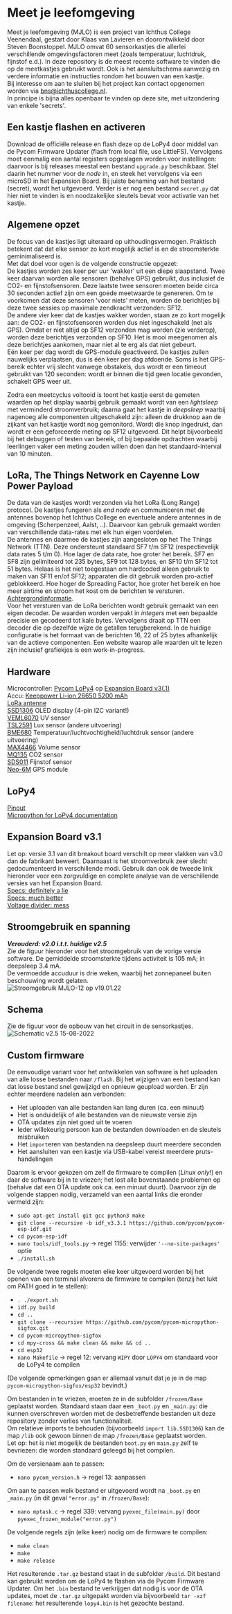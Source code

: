 # Meet je leefomgeving
Meet je leefomgeving (MJLO) is een project van Ichthus College Veenendaal, gestart door Klaas van Lavieren en doorontwikkeld door Steven Boonstoppel. MJLO omvat 60 sensorkastjes die allerlei verschillende omgevingsfactoren meet (zoals temperatuur, luchtdruk, fijnstof e.d.).
In deze repository is de meest recente software te vinden die op de meetkastjes gebruikt wordt. Ook is het aansluitschema aanwezig en verdere informatie en instructies rondom het bouwen van een kastje.  
Bij interesse om aan te sluiten bij het project kan contact opgenomen worden via bns@ichthuscollege.nl.   
In principe is bijna alles openbaar te vinden op deze site, met uitzondering van enkele 'secrets'.  

## Een kastje flashen en activeren
Download de officiële release en flash deze op de LoPy4 door middel van de Pycom Firmware Updater (flash from local file, use LittleFS). Vervolgens moet eenmalig een aantal registers opgeslagen worden voor instellingen: daarvoor is bij releases meestal een bestand `upgrade.py` beschikbaar. Stel daarin het nummer voor de *node* in, en steek het vervolgens via een microSD in het Expansion Board. Bij juiste benaming van het bestand (secret), wordt het uitgevoerd. Verder is er nog een bestand `secret.py` dat hier niet te vinden is en noodzakelijke sleutels bevat voor activatie van het kastje.

## Algemene opzet
De focus van de kastjes ligt uiteraard op uithoudingsvermogen. Praktisch betekent dat dat elke sensor zo kort mogelijk actief is en de stroomsterkte geminimaliseerd is.  
Met dat doel voor ogen is de volgende constructie opgezet:  
De kastjes worden zes keer per uur 'wakker' uit een diepe slaapstand. Twee keer daarvan worden alle sensoren (behalve GPS) gebruikt, dus inclusief de CO2- en fijnstofsensoren. Deze laatste twee sensoren moeten beide circa 30 seconden actief zijn om een goede meetwaarde te genereren. Om te voorkomen dat deze sensoren 'voor niets' meten, worden de berichtjes bij deze twee sessies op maximale zendkracht verzonden: SF12.  
De andere vier keer dat de kastjes wakker worden, staan ze zo kort mogelijk aan: de CO2- en fijnstofsensoren worden dus niet ingeschakeld (net als GPS). Omdat er niet altijd op SF12 verzonden mag worden (zie verderop), worden deze berichtjes verzonden op SF10. Het is mooi meegenomen als deze berichtjes aankomen, maar niet al te erg als dat niet gebeurt.  
Eén keer per dag wordt de GPS-module geactiveerd. De kastjes zullen nauwelijks verplaatsen, dus is één keer per dag afdoende. Soms is het GPS-bereik echter vrij slecht vanwege obstakels, dus wordt er een timeout gebruikt van 120 seconden: wordt er binnen die tijd geen locatie gevonden, schakelt GPS weer uit.

Zodra een meetcyclus voltooid is toont het kastje eerst de gemeten waarden op het display waarbij gebruik gemaakt wordt van een *lightsleep* met verminderd stroomverbruik; daarna gaat het kastje in *deepsleep* waarbij nagenoeg alle componenten uitgeschakeld zijn: alleen de drukknop aan de zijkant van het kastje wordt nog gemonitord. Wordt die knop ingedrukt, dan wordt er een geforceerde meting op SF12 uitgevoerd. Dit helpt bijvoorbeeld bij het debuggen of testen van bereik, of bij bepaalde opdrachten waarbij leerlingen vaker een meting zouden willen doen dan het standaard-interval van 10 minuten.

## LoRa, The Things Network en Cayenne Low Power Payload
De data van de kastjes wordt verzonden via het LoRa (Long Range) protocol. De kastjes fungeren als *end node* en communiceren met de antennes bovenop het Ichthus College en eventuele andere antennes in de omgeving (Scherpenzeel, Aalst, ..). Daarvoor kan gebruik gemaakt worden van verschillende data-rates met elk hun eigen voordelen.  
De antennes en daarmee de kastjes zijn aangesloten op het The Things Network (TTN). Deze ondersteunt standaard SF7 t/m SF12 (respectievelijk data rates 5 t/m 0). Hoe lager de data rate, hoe groter het bereik. SF7 en SF8 zijn gelimiteerd tot 235 bytes, SF9 tot 128 bytes, en SF10 t/m SF12 tot 51 bytes. Helaas is het niet toegestaan om hardcoded alleen gebruik te maken van SF11 en/of SF12; apparaten die dit gebruik worden pro-actief geblokkeerd. Hoe hoger de Spreading Factor, hoe groter het bereik en hoe meer airtime en stroom het kost om de berichten te versturen. [Achtergrondinformatie](https://www.thethingsnetwork.org/forum/t/fair-use-policy-explained/1300).  
Voor het versturen van de LoRa berichten wordt gebruik gemaakt van een eigen decoder. De waarden worden verpakt in *integers* met een bepaalde precisie en gecodeerd tot kale bytes. Vervolgens draait op TTN een decoder die op dezelfde wijze de getallen terugberekend. In de huidige configuratie is het formaat van de berichten 16, 22 of 25 bytes afhankelijk van de actieve componenten. Een website waarop alle waarden uit te lezen zijn inclusief grafiekjes is een work-in-progress.

## Hardware
Microcontroller: [Pycom LoPy4](https://pycom.io/product/lopy4/) op [Expansion Board v3(.1)](https://pycom.io/product/expansion-board-3-0/)  
Accu: [Keeppower Li-ion 26650 5200 mAh](https://www.keeppower.com.cn/products_detail.php?id=481)  
[LoRa antenne](https://www.antratek.nl/lora-antenna-kit?SID=afm3oiikld84flf5jkrgt1p1m7)  
[SSD1306](https://nl.aliexpress.com/item/32896971385.html?spm=a2g0o.productlist.0.0.52524abb6baLoT&algo_pvid=5b69281b-2a48-4f4a-8713-6caac2c8ef4f&algo_exp_id=5b69281b-2a48-4f4a-8713-6caac2c8ef4f-0&pdp_ext_f=%7B%22sku_id%22%3A%2210000001875162581%22%7D&pdp_pi=-1%3B1.86%3B-1%3BEUR+0.94%40salePrice%3BEUR%3Bsearch-mainSearch) OLED display (4-pin I2C variant!)  
[VEML6070](https://www.adafruit.com/product/2899) UV sensor  
[TSL2591](https://www.adafruit.com/product/1980) Lux sensor (andere uitvoering)  
[BME680](https://www.adafruit.com/product/3660) Temperatuur/luchtvochtigheid/luchtdruk sensor (andere uitvoering)  
[MAX4466](https://www.tinytronics.nl/shop/nl/sensoren/geluid/max4466-microfoon-versterker-module-met-microfoon) Volume sensor  
[MQ135](https://www.tinytronics.nl/shop/nl/sensoren/lucht/gas/mq-135-gas-sensor-module) CO2 sensor  
[SDS011](https://www.tinytronics.nl/shop/nl/sensoren/lucht/stof/nova-sds011-hoge-precisie-laser-stofsensor) Fijnstof sensor  
[Neo-6M](https://www.tinytronics.nl/shop/nl/communicatie-en-signalen/draadloos/gps/modules/gy-neo6mv2-gps-module) GPS module  

## LoPy4
[Pinout](https://docs.pycom.io/datasheets/development/lopy4/)  
[Micropython for LoPy4 documentation](https://docs.pycom.io/firmwareapi/)  

## Expansion Board v3.1
Let op: versie 3.1 van dit breakout board verschilt op meer vlakken van v3.0 dan de fabrikant beweert. Daarnaast is het stroomverbruik zeer slecht gedocumenteerd in verschillende modi. Gebruik dan ook de tweede link hieronder voor een zorgvuldige en complete analyse van de verschillende versies van het Expansion Board.  
[Specs: definitely a lie](https://docs.pycom.io/datasheets/expansionboards/expansion3/)  
[Specs: much better](https://gitlab.com/rcolistete/micropython-samples/-/blob/master/Pycom/Using_Expansion_Board_en.md)  
[Voltage divider: mess](https://community.hiveeyes.org/t/batterieuberwachung-voltage-divider-und-attenuation-fur-micropython-firmware/2128/46?page=2)  

## Stroomgebruik en spanning
***Verouderd: v2.0 i.t.t. huidige v2.5***  
Zie de figuur hieronder voor het stroomgebruik van de vorige versie software. De gemiddelde stroomsterkte tijdens activiteit is 105 mA; in deepsleep 3.4 mA.  
De vermoedde accuduur is drie weken, waarbij het zonnepaneel buiten beschouwing wordt gelaten.  
![Stroomgebruik MJLO-12 op v19.01.22](Stroomgebruik_v19_01_22.png)

## Schema
Zie de figuur voor de opbouw van het circuit in de sensorkastjes.
![Schematic v2.5 15-08-2022](Schematic_Meet_je_leefomgeving_2022-09-01.svg)

## Custom firmware
De eenvoudige variant voor het ontwikkelen van software is het uploaden van alle losse bestanden naar `/flash`. Bij het wijzigen van een bestand kan dat losse bestand snel gewijzigd en opnieuw geupload worden. Er zijn echter meerdere nadelen aan verbonden:
* Het uploaden van alle bestanden kan lang duren (ca. een minuut)
* Het is onduidelijk of alle bestanden van de nieuwste versie zijn
* OTA updates zijn niet goed uit te voeren
* Ieder willekeurig persoon kan de bestanden downloaden en de sleutels misbruiken
* Het `import`eren van bestanden na deepsleep duurt meerdere seconden
* Het aansluiten van een kastje via USB-kabel vereist meerdere pruts-handelingen

Daarom is ervoor gekozen om zelf de firmware te compilen (*Linux only!*) en daar de software bij in te vriezen; het lost alle bovenstaande problemen op (behalve dat een OTA update ook ca. een minuut duurt). Daarvoor zijn de volgende stappen nodig, verzameld van een aantal links die eronder vermeld zijn:
* `sudo apt-get install git gcc python3 make`
* `git clone --recursive -b idf_v3.3.1 https://github.com/pycom/pycom-esp-idf.git`
* `cd pycom-esp-idf`
* `nano tools/idf_tools.py` -> regel 1155: verwijder `'--no-site-packages'` optie
* `./install.sh`

De volgende twee regels moeten elke keer uitgevoerd worden bij het openen van een terminal alvorens de firmware te compilen (tenzij het lukt om PATH goed in te stellen):
* `. ./export.sh`
* `idf.py build`
* `cd ..`
* `git clone --recursive https://github.com/pycom/pycom-micropython-sigfox.git`
* `cd pycom-micropython-sigfox`
* `cd mpy-cross && make clean && make && cd ..`
* `cd esp32`
* `nano Makefile` -> regel 12: vervang `WIPY` door `LOPY4` om standaard voor de LoPy4 te compilen

(De volgende opmerkingen gaan er allemaal vanuit dat je je in de map `pycom-micropython-sigfox/esp32` bevindt.)

Om bestanden in te vriezen, moeten ze in de subfolder `/frozen/Base` geplaatst worden. Standaard staan daar een `_boot.py` en `_main.py`: die kunnen overschreven worden met de desbetreffende bestanden uit deze repository zonder verlies van functionaliteit.  
Om relatieve imports te behouden (bijvoorbeeld `import lib.SSD1306`) kan de map `/lib` ook gewoon binnen de map `/frozen/Base` geplaatst worden.  
Let op: het is niet mogelijk de bestanden `boot.py` en `main.py` zelf te bevriezen: die worden standaard geleegd bij het compilen.

Om de versienaam aan te passen:
* `nano pycom_version.h` -> regel 13: aanpassen

Om aan te passen welk bestand er uitgevoerd wordt na `_boot.py` en `_main.py` (in dit geval `"error.py"` in `/frozen/Base`):
* `nano mptask.c` -> regel 339: vervang `pyexec_file(main.py)` door `pyexec_frozen_module("error.py")`

De volgende regels zijn (elke keer) nodig om de firmware te compilen:
* `make clean`
* `make`
* `make release`

Het resulterende `.tar.gz` bestand staat in de subfolder `/build`. Dit bestand kan gebruikt worden om de LoPy4 te flashen via de Pycom Firmware Updater. Om het `.bin` bestand te verkrijgen dat nodig is voor de OTA updates, moet de `.tar.gz` uitgepakt worden via bijvoorbeeld `tar -xzf filename`: het resulterende `lopy4.bin` is het gezochte bestand.